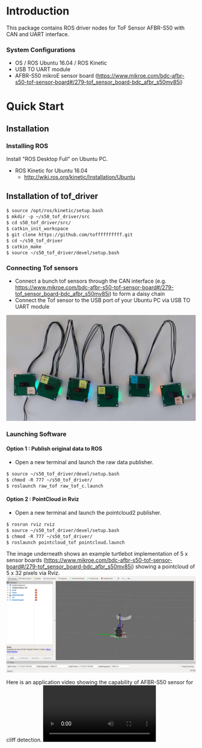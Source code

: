 # Introduction #

This package contains ROS driver nodes for ToF Sensor AFBR-S50 with CAN and UART interface.

### System Configurations ###

* OS / ROS
	Ubuntu 16.04 / ROS Kinetic
* USB TO UART module
* AFBR-S50 mikroE sensor board (https://www.mikroe.com/bdc-afbr-s50-tof-sensor-board#/279-tof_sensor_board-bdc_afbr_s50mv85i)

# Quick Start

## Installation

### Installing ROS

Install "ROS Desktop Full" on Ubuntu PC.

- ROS Kinetic for Ubuntu 16.04
    - http://wiki.ros.org/kinetic/Installation/Ubuntu

## Installation of tof_driver ##


```
$ source /opt/ros/kinetic/setup.bash
$ mkdir -p ~/s50_tof_driver/src
$ cd s50_tof_driver/src/
$ catkin_init_workspace
$ git clone https://github.com/toffffffffff.git
$ cd ~/s50_tof_driver
$ catkin_make
$ source ~/s50_tof_driver/devel/setup.bash
```

### Connecting Tof sensors ###

* Connect a bunch tof sensors through the CAN interface (e.g. https://www.mikroe.com/bdc-afbr-s50-tof-sensor-board#/279-tof_sensor_board-bdc_afbr_s50mv85i) to form a daisy chain
* Connect the Tof sensor to the USB port of your Ubuntu PC via USB TO UART module

![connection](media/connection.png)


### Launching Software ###
#### Option 1 : Publish original data to ROS ####

* Open a new terminal and launch the raw data publisher.
```
$ source ~/s50_tof_driver/devel/setup.bash
$ chmod -R 777 ~/s50_tof_driver/
$ roslaunch raw_tof raw_tof_c.launch
```

#### Option 2 : PointCloud in Rviz ####

* Open a new terminal and launch the pointcloud2 publisher.
```
$ rosrun rviz rviz
$ source ~/s50_tof_driver/devel/setup.bash
$ chmod -R 777 ~/s50_tof_driver/
$ roslaunch pointcloud_tof pointcloud.launch
```
The image underneath shows an example turtlebot implementation of 5 x sensor boards (https://www.mikroe.com/bdc-afbr-s50-tof-sensor-board#/279-tof_sensor_board-bdc_afbr_s50mv85i)
showing a pointcloud of 5 x 32 pixels via Rviz.
![Rviz](media/Rviz.png)

Here is an application video showing the capability of AFBR-S50 sensor for cliff detection.
![cliff](media/cliff.mp4)